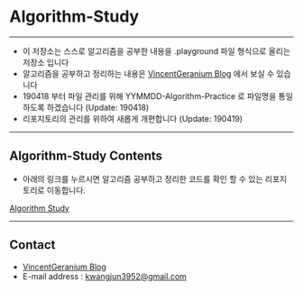 # Algorithm-Study

---

- 이 저장소는 스스로 알고리즘을 공부한 내용을 .playground 파일 형식으로 올리는 저장소 입니다 
- 알고리즘을 공부하고 정리하는 내용은 [VincentGeranium Blog](https://vincentgeranium.github.io/) 에서 보실 수 있습니다
- 190418 부터 파일 관리를 위해 YYMMDD-Algorithm-Practice 로 파일명을 통일하도록 하겠습니다 (Update: 190418)
- 리포지토리의 관리를 위하여 새롭게 개편합니다 (Update: 190419)

---

## Algorithm-Study Contents
- 아래의 링크를 누르시면 알고리즘 공부하고 정리한 코드를 확인 할 수 있는 리포지토리로 이동합니다.

[Algorithm Study](./Algorithm-Practice/README.md)

---
## Contact

- [VincentGeranium Blog](https://vincentgeranium.github.io/)
- E-mail address : kwangjun3952@gmail.com
